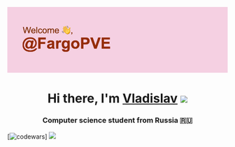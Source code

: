 ![title](https://github.com/FargoPVE/FargoPVE/blob/main/header.png)

<h1 align="center">Hi there, I'm <a href="" target="_blank">Vladislav</a> 
<img src="https://github.com/blackcater/blackcater/raw/main/images/Hi.gif" height="32"/></h1>
<h3 align="center">Computer science student from Russia 🇷🇺</h3>


[![codewars](https://www.codewars.com/users/FargoPVE/badges/large)]
![](https://github-profile-summary-cards.vercel.app/api/cards/profile-details?username=FargoPVE&theme=monokai)
